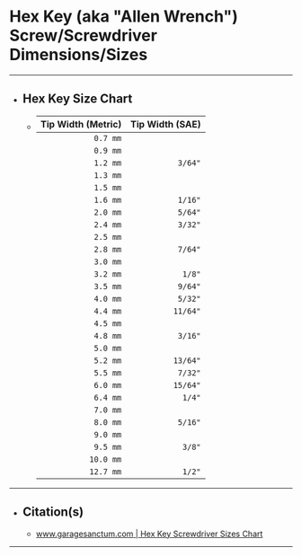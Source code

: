 <!-- https://github.com/mcavallo-git/Coding/blob/main/hardware/screws-screwdrivers/hex-key-allen-wrench_dimensions-sizes.md -->

# Hex Key (aka "Allen Wrench") Screw/Screwdriver Dimensions/Sizes

***

- ## Hex Key Size Chart
  - | Tip Width (Metric) | Tip Width (SAE) |
    | -----------------: | --------------: |
    |           `0.7 mm` |                 |
    |           `0.9 mm` |                 |
    |           `1.2 mm` |         `3/64"` |
    |           `1.3 mm` |                 |
    |           `1.5 mm` |                 |
    |           `1.6 mm` |         `1/16"` |
    |           `2.0 mm` |         `5/64"` |
    |           `2.4 mm` |         `3/32"` |
    |           `2.5 mm` |                 |
    |           `2.8 mm` |         `7/64"` |
    |           `3.0 mm` |                 |
    |           `3.2 mm` |          `1/8"` |
    |           `3.5 mm` |         `9/64"` |
    |           `4.0 mm` |         `5/32"` |
    |           `4.4 mm` |        `11/64"` |
    |           `4.5 mm` |                 |
    |           `4.8 mm` |         `3/16"` |
    |           `5.0 mm` |                 |
    |           `5.2 mm` |        `13/64"` |
    |           `5.5 mm` |         `7/32"` |
    |           `6.0 mm` |        `15/64"` |
    |           `6.4 mm` |          `1/4"` |
    |           `7.0 mm` |                 |
    |           `8.0 mm` |         `5/16"` |
    |           `9.0 mm` |                 |
    |           `9.5 mm` |          `3/8"` |
    |          `10.0 mm` |                 |
    |          `12.7 mm` |          `1/2"` |

***

- ## Citation(s)
  - [www.garagesanctum.com | Hex Key Screwdriver Sizes Chart](https://www.garagesanctum.com/size-chart/screwdriver-sizes-chart/#ftoc-heading-2)

***
